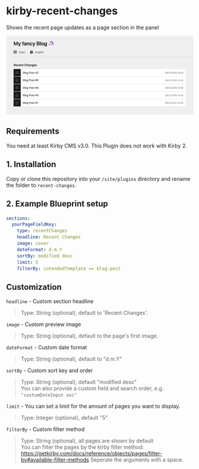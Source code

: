 # kirby-recent-changes
Shows the recent page updates as a page section in the panel

<img src="screenshot.png" width="700" alt="screenshot.png">

## Requirements
You need at least Kirby CMS v3.0.
This Plugin does not work with Kirby 2.

## 1. Installation
Copy or clone this repository into your `/site/plugins` directory and rename the folder to `recent-changes`.

## 2. Example Blueprint setup
```yaml
sections:
  yourPageFieldKey:
    type: recentChanges
    headline: Recent Changes
    image: cover
    dateFormat: d.m.Y
    sortBy: modified desc
    limit: 5
    filterBy: intendedTemplate == blog-post
```

## Customization

`headline` - Custom section headline
> Type: String (optional), default to 'Recent Changes'.

`image` - Custom preview image
> Type: String (optional), default to the page's first image.

`dateFormat` - Custom date format
> Type: String (optional), default to "d.m.Y"

`sortBy` - Custom sort key and order
> Type: String (optional), default "modified desc"<br>
> You can also provide a custom field and search order, e.g. `"customDateInput asc"`

`limit` - You can set a limit for the amount of pages you want to display.
> Type: Integer (optional), default "5"

`filterBy` - Custom filter method
> Type: String (optional), all pages are shown by default<br>
> You can filter the pages by the kirby filter method: https://getkirby.com/docs/reference/objects/pages/filter-by#available-filter-methods
> Seperate the arguments with a space.
